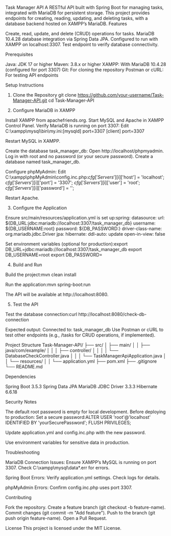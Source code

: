 Task Manager API
A RESTful API built with Spring Boot for managing tasks, integrated with MariaDB for persistent storage. This project provides endpoints for creating, reading, updating, and deleting tasks, with a database backend hosted on XAMPP’s MariaDB.
Features

Create, read, update, and delete (CRUD) operations for tasks.
MariaDB 10.4.28 database integration via Spring Data JPA.
Configured to run with XAMPP on localhost:3307.
Test endpoint to verify database connectivity.

Prerequisites

Java: JDK 17 or higher
Maven: 3.8.x or higher
XAMPP: With MariaDB 10.4.28 (configured for port 3307)
Git: For cloning the repository
Postman or cURL: For testing API endpoints

Setup Instructions
1. Clone the Repository
   git clone https://github.com/your-username/Task-Manager-API.git
   cd Task-Manager-API

2. Configure MariaDB in XAMPP

Install XAMPP from apachefriends.org.
Start MySQL and Apache in XAMPP Control Panel.
Verify MariaDB is running on port 3307:
Edit C:\xampp\mysql\bin\my.ini:[mysqld]
port=3307
[client]
port=3307


Restart MySQL in XAMPP.


Create the database task_manager_db:
Open http://localhost/phpmyadmin.
Log in with root and no password (or your secure password).
Create a database named task_manager_db.


Configure phpMyAdmin:
Edit C:\xampp\phpMyAdmin\config.inc.php:$cfg['Servers'][$i]['host'] = 'localhost';
$cfg['Servers'][$i]['port'] = '3307';
$cfg['Servers'][$i]['user'] = 'root';
$cfg['Servers'][$i]['password'] = '';


Restart Apache.



3. Configure the Application

Ensure src/main/resources/application.yml is set up:spring:
datasource:
url: ${DB_URL:jdbc:mariadb://localhost:3307/task_manager_db}
username: ${DB_USERNAME:root}
password: ${DB_PASSWORD:}
driver-class-name: org.mariadb.jdbc.Driver
jpa:
hibernate:
ddl-auto: update
open-in-view: false


Set environment variables (optional for production):export DB_URL=jdbc:mariadb://localhost:3307/task_manager_db
export DB_USERNAME=root
export DB_PASSWORD=



4. Build and Run

Build the project:mvn clean install


Run the application:mvn spring-boot:run


The API will be available at http://localhost:8080.

5. Test the API

Test the database connection:curl http://localhost:8080/check-db-connection

Expected output: Connected to: task_manager_db
Use Postman or cURL to test other endpoints (e.g., /tasks for CRUD operations, if implemented).

Project Structure
Task-Manager-API/
├── src/
│   ├── main/
│   │   ├── java/com/example/
│   │   │   ├── controller/
│   │   │   │   └── DatabaseCheckController.java
│   │   │   └── TaskManagerApiApplication.java
│   │   └── resources/
│   │       └── application.yml
├── pom.xml
├── .gitignore
└── README.md

Dependencies

Spring Boot 3.5.3
Spring Data JPA
MariaDB JDBC Driver 3.3.3
Hibernate 6.6.18

Security Notes

The default root password is empty for local development. Before deploying to production:
Set a secure password:ALTER USER 'root'@'localhost' IDENTIFIED BY 'yourSecurePassword';
FLUSH PRIVILEGES;


Update application.yml and config.inc.php with the new password.


Use environment variables for sensitive data in production.

Troubleshooting

MariaDB Connection Issues:
Ensure XAMPP’s MySQL is running on port 3307.
Check C:\xampp\mysql\data\*.err for errors.


Spring Boot Errors:
Verify application.yml settings.
Check logs for details.


phpMyAdmin Errors:
Confirm config.inc.php uses port 3307.



Contributing

Fork the repository.
Create a feature branch (git checkout -b feature-name).
Commit changes (git commit -m "Add feature").
Push to the branch (git push origin feature-name).
Open a Pull Request.

License
This project is licensed under the MIT License.